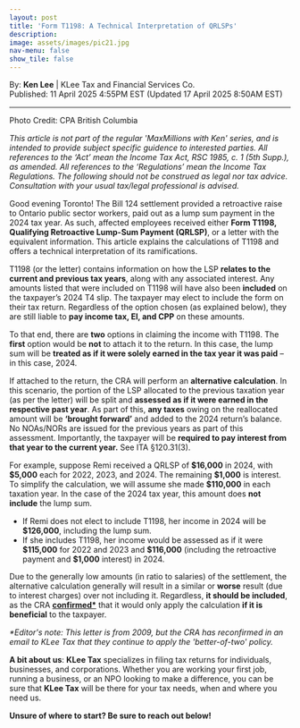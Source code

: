 ```yaml
---
layout: post
title: 'Form T1198: A Technical Interpretation of QRLSPs'
description: 
image: assets/images/pic21.jpg
nav-menu: false
show_tile: false
---
```


<style>
  p {
    margin-bottom: 15px; /* Reduce space below paragraphs */
  }

  hr.major {
    margin: 10px 0; /* Equal space above and below the <hr> */
  }
</style>

<!-- Credits -->
<div class="row">
	<div class="12u">
		<p>By: <b>Ken Lee</b> | KLee Tax and Financial Services Co.<br> Published: 11 April 2025 4:55PM EST (Updated 17 April 2025 8:50AM EST)</p>
	</div>
</div>

<hr class="major"/>

<!-- Content -->

<section>
  <div class="row">
	  <div class="12u">
    <p>Photo Credit: CPA British Columbia</p>
    <p><i>This article is not part of the regular 'MaxMillions with Ken' series, and is intended to provide subject specific guidence to interested parties. All references to the ‘Act’ mean the Income Tax Act, RSC 1985, c. 1 (5th Supp.), as amended. All references to the ‘Regulations’ mean the Income Tax Regulations. The following should not be construed as legal nor tax advice. Consultation with your usual tax/legal professional is advised.</i></p>
		<p>Good evening Toronto! The Bill 124 settlement provided a retroactive raise to Ontario public sector workers, paid out as a lump sum payment in the 2024 tax year. As such, affected employees received either <b>Form T1198, Qualifying Retroactive Lump-Sum Payment (QRLSP)</b>, or a letter with the equivalent information. This article explains the calculations of T1198 and offers a technical interpretation of its ramifications.</p>
    <p>T1198 (or the letter) contains information on how the LSP <b>relates to the current and previous tax years</b>, along with any associated interest. Any amounts listed that were included on T1198 will have also been <b>included</b> on the taxpayer’s 2024 T4 slip. The taxpayer may elect to include the form on their tax return. Regardless of the option chosen (as explained below), they are still liable to <b>pay income tax, EI, and CPP</b> on these amounts.</p>
    <p>To that end, there are <b>two</b> options in claiming the income with T1198. The <b>first</b> option would be <b>not</b> to attach it to the return. In this case, the lump sum will be <b>treated as if it were solely earned in the tax year it was paid</b> – in this case, 2024. 
    <p>If attached to the return, the CRA will perform an <b>alternative calculation</b>. In this scenario, the portion of the LSP allocated to the previous taxation year (as per the letter) will be split and <b>assessed as if it were earned in the respective past year</b>. As part of this, <b>any taxes</b> owing on the reallocated amount will be <b>‘brought forward’</b> and added to the 2024 return’s balance. No NOAs/NORs are issued for the previous years as part of this assessment. Importantly, the taxpayer will be <b>required to pay interest from that year to the current year.</b> See ITA §120.31(3).</p> 
    <div class="box">
	    <p>For example, suppose Remi received a QRLSP of <b>$16,000</b> in 2024, with <b>$5,000</b> each for 2022, 2023, and 2024. The remaining <b>$1,000</b> is interest. To simplify the calculation, we will assume she made <b>$110,000</b> in each taxation year. In the case of the 2024 tax year, this amount does <b>not include</b> the lump sum.</p>
      <ul>
        <li>If Remi does not elect to include T1198, her income in 2024 will be <b>$126,000</b>, including the lump sum.</li>
        <li>If she includes T1198, her income would be assessed as if it were <b>$115,000</b> for 2022 and 2023 and <b>$116,000</b> (including the retroactive payment and <b>$1,000</b> interest) in 2024.</li>
      </ul>
    </div>
    <p>Due to the generally low amounts (in ratio to salaries) of the settlement, the alternative calculation generally will result in a similar or <b>worse</b> result (due to interest charges) over not including it. Regardless, <b>it should be included</b>, as the CRA <a href="https://taxinterpretations.com/cra/severed-letters/2008-0264231e5"><b>confirmed*</b></a> that it would only apply the calculation <b>if it is beneficial</b> to the taxpayer.</p>
    <p><i>*Editor's note: This letter is from 2009, but the CRA has reconfirmed in an email to KLee Tax that they continue to apply the 'better-of-two' policy.</i></p>
    <p><b>A bit about us</b>: <b>KLee Tax</b> specializes in filing tax returns for individuals, businesses, and corporations. Whether you are working your first job, running a business, or an NPO looking to make a difference, you can be sure that <b>KLee Tax</b> will be there for your tax needs, when and where you need us.</p>
    <p><b>Unsure of where to start? Be sure to reach out below!</b></p>

